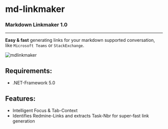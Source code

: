 # md-linkmaker
### Markdown Linkmaker 1.0
---
**Easy & fast** generating links for your markdown supported conversation, like `Microsoft Teams` or `StackExchange`.

![mdlinkmaker](https://user-images.githubusercontent.com/5656573/136045211-cf7efb97-4343-49db-a3b3-f75fa46e7419.png)


## Requirements:
- .NET-Framework 5.0

## Features:
- Intelligent Focus & Tab-Context
- Identifies Redmine-Links and extracts Task-Nbr for super-fast link generation
